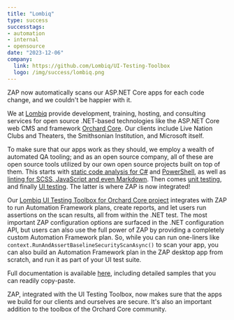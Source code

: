 ```yaml
---
title: "Lombiq"
type: success
successtags:
- automation
- internal
- opensource
date: "2023-12-06"
company:
  link: https://github.com/Lombiq/UI-Testing-Toolbox
  logo: /img/success/lombiq.png
---
```


ZAP now automatically scans our ASP.NET Core apps for each code change, and we couldn't be happier with it.

We at [Lombiq](https://lombiq.com/) provide development, training, hosting, and consulting services for open source .NET-based technologies like the ASP.NET Core web CMS and framework [Orchard Core](https://orchardcore.net/). Our clients include Live Nation Clubs and Theaters, the Smithsonian Institution, and Microsoft itself.

To make sure that our apps work as they should, we employ a wealth of automated QA tooling; and as an open source company, all of these are open source tools utilized by our own open source projects built on top of them. This starts with [static code analysis for C#](https://github.com/Lombiq/.NET-Analyzers) and [PowerShell](https://github.com/Lombiq/PowerShell-Analyzers), as well as [linting for SCSS, JavaScript and even Markdown](https://github.com/Lombiq/NodeJs-Extensions). Then comes [unit testing](https://github.com/Lombiq/Testing-Toolbox), and finally [UI testing](https://github.com/Lombiq/UI-Testing-Toolbox). The latter is where ZAP is now integrated!

Our [Lombiq UI Testing Toolbox for Orchard Core project](https://github.com/Lombiq/UI-Testing-Toolbox) integrates with ZAP to run Automation Framework plans, create reports, and let users run assertions on the scan results, all from within the .NET test. The most important ZAP configuration options are surfaced in the .NET configuration API, but users can also use the full power of ZAP by providing a completely custom Automation Framework plan. So, while you can run one-liners like `context.RunAndAssertBaselineSecurityScanAsync()` to scan your app, you can also build an Automation Framework plan in the ZAP desktop app from scratch, and run it as part of your UI test suite.

Full documentation is available [here](https://github.com/Lombiq/UI-Testing-Toolbox/blob/dev/Lombiq.Tests.UI/Docs/SecurityScanning.md), including detailed samples that you can readily copy-paste.

ZAP, integrated with the UI Testing Toolbox, now makes sure that the apps we build for our clients and ourselves are secure. It's also an important addition to the toolbox of the Orchard Core community.
